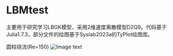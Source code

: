 # LBMtest
主要用于研究学习LBGK模型，采用2维速度离散模型D2Q9。代码基于Julia1.7.3，部分文件的绘图基于Syslab2023a的TyPlot绘图库。

圆柱绕流(Re=150)
 ![Image text](https://github.com/Chalose/LBMtest/blob/main/images/jl_gtnkO7HF07.gif)
